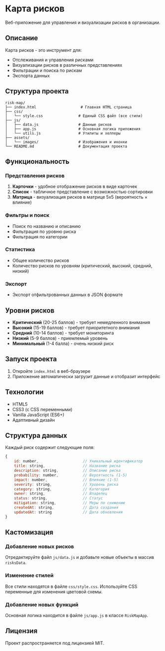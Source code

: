 # Карта рисков

Веб-приложение для управления и визуализации рисков в организации.

## Описание

Карта рисков - это инструмент для:
- Отслеживания и управления рисками
- Визуализации рисков в различных представлениях
- Фильтрации и поиска по рискам
- Экспорта данных

## Структура проекта

```
risk-map/
├── index.html                    # Главная HTML страница
├── css/
│   └── style.css                # Единый CSS файл (все стили)
├── js/
│   ├── data.js                  # Данные рисков
│   ├── app.js                   # Основная логика приложения
│   └── utils.js                 # Утилиты и хелперы
├── assets/
│   └── images/                  # Изображения и иконки
└── README.md                    # Документация проекта
```

## Функциональность

### Представления рисков
1. **Карточки** - удобное отображение рисков в виде карточек
2. **Список** - табличное представление с возможностью сортировки
3. **Матрица** - визуализация рисков в матрице 5x5 (вероятность × влияние)

### Фильтры и поиск
- Поиск по названию и описанию
- Фильтрация по уровню риска
- Фильтрация по категории

### Статистика
- Общее количество рисков
- Количество рисков по уровням (критический, высокий, средний, низкий)

### Экспорт
- Экспорт отфильтрованных данных в JSON формате

## Уровни рисков

- **Критический** (20-25 баллов) - требует немедленного внимания
- **Высокий** (15-19 баллов) - требует приоритетного внимания
- **Средний** (10-14 баллов) - требует мониторинга
- **Низкий** (5-9 баллов) - приемлемый уровень
- **Минимальный** (1-4 балла) - очень низкий риск

## Запуск проекта

1. Откройте `index.html` в веб-браузере
2. Приложение автоматически загрузит данные и отобразит интерфейс

## Технологии

- HTML5
- CSS3 (с CSS переменными)
- Vanilla JavaScript (ES6+)
- Адаптивный дизайн

## Структура данных

Каждый риск содержит следующие поля:

```javascript
{
    id: number,                    // Уникальный идентификатор
    title: string,                 // Название риска
    description: string,           // Описание риска
    probability: number,           // Вероятность (1-5)
    impact: number,                // Влияние (1-5)
    severity: string,              // Уровень риска
    category: string,              // Категория
    owner: string,                 // Владелец
    status: string,                // Статус
    mitigation: string,            // Меры по снижению
    createdAt: string,             // Дата создания
    updatedAt: string              // Дата обновления
}
```

## Кастомизация

### Добавление новых рисков
Отредактируйте файл `js/data.js` и добавьте новые объекты в массив `risksData`.

### Изменение стилей
Все стили находятся в файле `css/style.css`. Используйте CSS переменные для изменения цветовой схемы.

### Добавление новых функций
Основная логика находится в файле `js/app.js` в классе `RiskMapApp`.

## Лицензия

Проект распространяется под лицензией MIT.
